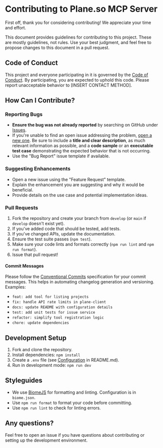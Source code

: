 # Contributing to Plane.so MCP Server

First off, thank you for considering contributing! We appreciate your time and effort.

This document provides guidelines for contributing to this project. These are mostly guidelines, not rules. Use your best judgment, and feel free to propose changes to this document in a pull request.

## Code of Conduct

This project and everyone participating in it is governed by the [Code of Conduct](./CODE_OF_CONDUCT.md). By participating, you are expected to uphold this code. Please report unacceptable behavior to [INSERT CONTACT METHOD].

## How Can I Contribute?

### Reporting Bugs

*   **Ensure the bug was not already reported** by searching on GitHub under [Issues](https://github.com/YOUR_USERNAME/plane-mcp-server/issues).
*   If you're unable to find an open issue addressing the problem, [open a new one](https://github.com/YOUR_USERNAME/plane-mcp-server/issues/new). Be sure to include a **title and clear description**, as much relevant information as possible, and a **code sample** or an **executable test case** demonstrating the expected behavior that is not occurring.
*   Use the "Bug Report" issue template if available.

### Suggesting Enhancements

*   Open a new issue using the "Feature Request" template.
*   Explain the enhancement you are suggesting and why it would be beneficial.
*   Provide details on the use case and potential implementation ideas.

### Pull Requests

1.  Fork the repository and create your branch from `develop` (or `main` if `develop` doesn't exist yet).
2.  If you've added code that should be tested, add tests.
3.  If you've changed APIs, update the documentation.
4.  Ensure the test suite passes (`npm test`).
5.  Make sure your code lints and formats correctly (`npm run lint` and `npm run format`).
6.  Issue that pull request!

#### Commit Messages

Please follow the [Conventional Commits](https://www.conventionalcommits.org/en/v1.0.0/) specification for your commit messages. This helps in automating changelog generation and versioning.
Examples:
*   `feat: add tool for listing projects`
*   `fix: handle API rate limits in plane-client`
*   `docs: update README with configuration details`
*   `test: add unit tests for issue service`
*   `refactor: simplify tool registration logic`
*   `chore: update dependencies`

## Development Setup

1.  Fork and clone the repository.
2.  Install dependencies: `npm install`
3.  Create a `.env` file (see [Configuration](#configuration) in README.md).
4.  Run in development mode: `npm run dev`

## Styleguides

*   We use [BiomeJS](https://biomejs.dev/) for formatting and linting. Configuration is in `biome.json`.
*   Use `npm run format` to format your code before committing.
*   Use `npm run lint` to check for linting errors.

## Any questions?

Feel free to open an issue if you have questions about contributing or setting up the development environment. 